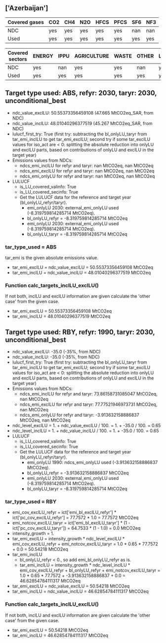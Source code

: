 ## ['Azerbaijan']



| Covered gases | CO2 | CH4 | N2O | HFCS | PFCS | SF6 | NF3 |
| ---- | ---- | ---- | ---- | ---- | ---- | ---- | ----  |
| NDC | yes | yes | yes | yes | yes | nan | nan |
| Used | yes | yes | yes | yes | yes | yes | yes |

| Covered sectors | ENERGY | IPPU | AGRICULTURE | WASTE | OTHER | LULUCF |
| ---- | ---- | ---- | ---- | ---- | ---- | ----  |
| NDC | yes | nan | yes | yes | nan | yes |
| Used | yes | yes | yes | yes | yes | yes |



## Target type used: ABS, refyr: 2030, taryr: 2030, unconditional_best
- ndc_value_exclLU: 50.55373356459108 (47.665 MtCO2eq_SAR, from NDC)
- ndc_value_inclLU: 48.01040296377519 (45.267 MtCO2eq_SAR, from NDC)
- lulucf_first_try: True
(first try: subtracting the bl_onlyLU_taryr from tar_emi_inclLU to get tar_emi_exclLU;
second try if some tar_exclLU values for iso_act are < 0: splitting the absolute reduction into onlyLU and exclLU parts, based on contributions of onlyLU and exclLU in the target year)
- Emissions values from NDCs:
  - ndcs_emi_inclLU for refyr and taryr: nan MtCO2eq, nan MtCO2eq
  - ndcs_emi_exclLU for refyr and taryr: nan MtCO2eq, nan MtCO2eq
  - ndcs_emi_onlyLU for refyr and taryr: nan MtCO2eq, nan MtCO2eq
- LULUCF
  - is_LU_covered_valinfo: True
  - is_LU_covered_secinfo: True
  - Get the LULUCF data for the reference and target year (bl_onlyLU_refyr/taryr).
    - emi_onlyLU 2030: external_emi_onlyLU used (-8.319759814285714 MtCO2eq).
    - bl_onlyLU_refyr = -8.319759814285714 MtCO2eq
    - emi_onlyLU 2030: external_emi_onlyLU used (-8.319759814285714 MtCO2eq).
    - bl_onlyLU_taryr = -8.319759814285714 MtCO2eq
### tar_type_used = ABS
tar_emi is the given absolute emissions value.
- tar_emi_exclLU = ndc_value_exclLU = 50.55373356459108 MtCO2eq
- tar_emi_inclLU = ndc_value_inclLU = 48.01040296377519 MtCO2eq
### Function calc_targets_inclLU_exclLU()
If not both, inclLU and exclLU information are given calculate the 'other case' from the given case.
- tar_emi_exclLU = 50.55373356459108 MtCO2eq
- tar_emi_inclLU = 48.01040296377519 MtCO2eq



## Target type used: RBY, refyr: 1990, taryr: 2030, unconditional_best
- ndc_value_exclLU: -35.0 (-35%, from NDC)
- ndc_value_inclLU: -35.0 (-35%, from NDC)
- lulucf_first_try: True
(first try: subtracting the bl_onlyLU_taryr from tar_emi_inclLU to get tar_emi_exclLU;
second try if some tar_exclLU values for iso_act are < 0: splitting the absolute reduction into onlyLU and exclLU parts, based on contributions of onlyLU and exclLU in the target year)
- Emissions values from NDCs:
  - ndcs_emi_inclLU for refyr and taryr: 73.86158731085047 MtCO2eq, nan MtCO2eq
  - ndcs_emi_exclLU for refyr and taryr: 77.77521946973731 MtCO2eq, nan MtCO2eq
  - ndcs_emi_onlyLU for refyr and taryr: -3.913632158886837 MtCO2eq, nan MtCO2eq
- ndc_level_exclLU = 1. + ndc_value_exclLU / 100. = 1. + -35.0 / 100. = 0.65
- ndc_level_inclLU = 1. + ndc_value_inclLU / 100. = 1. + -35.0 / 100. = 0.65
- LULUCF
  - is_LU_covered_valinfo: True
  - is_LU_covered_secinfo: True
  - Get the LULUCF data for the reference and target year (bl_onlyLU_refyr/taryr).
    - emi_onlyLU 1990: ndcs_emi_onlyLU used (-3.913632158886837 MtCO2eq).
    - bl_onlyLU_refyr = -3.913632158886837 MtCO2eq
    - emi_onlyLU 2030: external_emi_onlyLU used (-8.319759814285714 MtCO2eq).
    - bl_onlyLU_taryr = -8.319759814285714 MtCO2eq
### tar_type_used = RBY
- emi_cov_exclLU_refyr = ict['emi_bl_exclLU_refyr'] * ict['pc_cov_exclLU_refyr'] = 77.7572 * 1.0 = 77.7572 MtCO2eq
- emi_notcov_exclLU_taryr = ict['emi_bl_exclLU_taryr'] * (1 - ict['pc_cov_exclLU_taryr']) = 64.7533 * (1 - 1.0) = 0.0 MtCO2eq
- intensity_growth = 1.
- tar_emi_exclLU = intensity_growth * ndc_level_exclLU * emi_cov_exclLU_refyr + emi_notcov_exclLU_taryr = 1.0 * 0.65 * 77.7572 + 0.0 = 50.54218 MtCO2eq
- tar_emi_inclLU
  - bl_onlyLU_refyr < 0., so add emi_bl_onlyLU_refyr as is.
  - tar_emi_inclLU = intensity_growth * ndc_level_inclLU * emi_cov_exclLU_refyr + bl_onlyLU_refyr + emi_notcov_exclLU_taryr = 1.0 * 0.65 * 77.7572 + -3.913632158886837 + 0.0 = 46.62854784111317 MtCO2eq
- tar_emi_exclLU = ndc_value_exclLU = 50.54218 MtCO2eq
- tar_emi_inclLU = ndc_value_inclLU = 46.62854784111317 MtCO2eq
### Function calc_targets_inclLU_exclLU()
If not both, inclLU and exclLU information are given calculate the 'other case' from the given case.
- tar_emi_exclLU = 50.54218 MtCO2eq
- tar_emi_inclLU = 46.62854784111317 MtCO2eq
